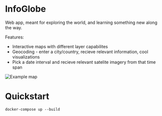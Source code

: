 # InfoGlobe
Web app, meant for exploring the world, and learning something new along the way.

Features:
* Interactive maps with different layer capabilites
* Geocoding - enter a city/country, recieve relevant information, cool visualizations 
* Pick a date interval and recieve relevant satelite imagery from that time span

 ![Example map](https://i.imgur.com/uoeXBvU.png)

# Quickstart
`docker-compose up --build`
